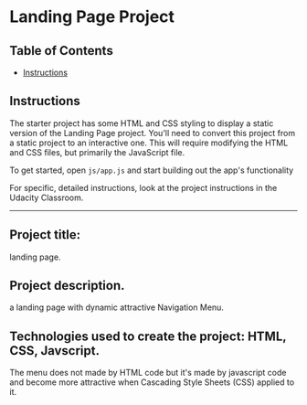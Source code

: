 # Landing Page Project

## Table of Contents

* [Instructions](#instructions)

## Instructions

The starter project has some HTML and CSS styling to display a static version of the Landing Page project. You'll need to convert this project from a static project to an interactive one. This will require modifying the HTML and CSS files, but primarily the JavaScript file.

To get started, open `js/app.js` and start building out the app's functionality

For specific, detailed instructions, look at the project instructions in the Udacity Classroom.

------------------------------------------------------------------------------------------
## Project title:
landing page.

## Project description.
a landing page with dynamic attractive Navigation Menu.

## Technologies used to create the project: HTML, CSS, Javscript.
The menu does not made by HTML code but it's made by javascript code and become more attractive when Cascading Style Sheets (CSS) applied to it.
